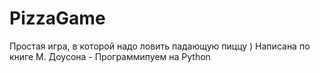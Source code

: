 # PizzaGame

Простая игра, в которой надо ловить падающую пиццу )
Написана по книге М. Доусона - Программипуем на Python
